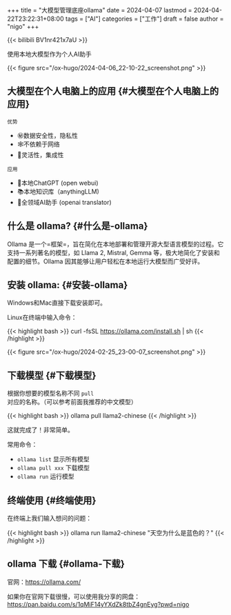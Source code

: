 +++
title = "大模型管理底座ollama"
date = 2024-04-07
lastmod = 2024-04-22T23:22:31+08:00
tags = ["AI"]
categories = ["工作"]
draft = false
author = "nigo"
+++

{{< bilibili BV1nr421x7aU >}}

使用本地大模型作为个人AI助手

{{< figure src="/ox-hugo/2024-04-06_22-10-22_screenshot.png" >}}


## 大模型在个人电脑上的应用 {#大模型在个人电脑上的应用}

`优势`

-   ㊙️数据安全性，隐私性
-   🕸️不依赖于网络
-   🐒灵活性，集成性

`应用`

-   💬本地ChatGPT (open webui)
-   📚本地知识库（anythingLLM)
-   🤖全领域AI助手 (openai translator)


## 什么是 ollama? {#什么是-ollama}

Ollama 是一个=框架=，旨在简化在本地部署和管理开源大型语言模型的过程。它支持一系列著名的模型，如 Llama 2, Mistral, Gemma 等，极大地简化了安装和配置的细节。Ollama 因其能够让用户轻松在本地运行大模型而广受好评。


## 安装 ollama: {#安装-ollama}

Windows和Mac直接下载安装即可。

Linux在终端中输入命令：

{{< highlight bash >}}
curl -fsSL https://ollama.com/install.sh | sh
{{< /highlight >}}

{{< figure src="/ox-hugo/2024-02-25_23-00-07_screenshot.png" >}}


## 下载模型 {#下载模型}

根据你想要的模型名称不同 `pull` 对应的名称。（可以参考前面我推荐的中文模型）

{{< highlight bash >}}
ollama pull llama2-chinese
{{< /highlight >}}

这就完成了！非常简单。

常用命令：

-   `ollama list` 显示所有模型
-   `ollama pull xxx` 下载模型
-   `ollama run` 运行模型


## 终端使用 {#终端使用}

在终端上我们输入想问的问题：

{{< highlight bash >}}
ollama run llama2-chinese "天空为什么是蓝色的？"
{{< /highlight >}}


## ollama 下载 {#ollama-下载}

官网：<https://ollama.com/>

如果你在官网下载很慢，可以使用我分享的网盘：
<https://pan.baidu.com/s/1qMiF14yYXdZk8tbZ4gnEyg?pwd=nigo>
